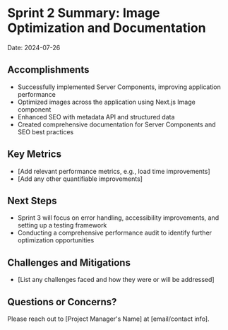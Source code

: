 # Sprint 2 Summary: Image Optimization and Documentation

Date: 2024-07-26

## Accomplishments
- Successfully implemented Server Components, improving application performance
- Optimized images across the application using Next.js Image component
- Enhanced SEO with metadata API and structured data
- Created comprehensive documentation for Server Components and SEO best practices

## Key Metrics
- [Add relevant performance metrics, e.g., load time improvements]
- [Add any other quantifiable improvements]

## Next Steps
- Sprint 3 will focus on error handling, accessibility improvements, and setting up a testing framework
- Conducting a comprehensive performance audit to identify further optimization opportunities

## Challenges and Mitigations
- [List any challenges faced and how they were or will be addressed]

## Questions or Concerns?
Please reach out to [Project Manager's Name] at [email/contact info].